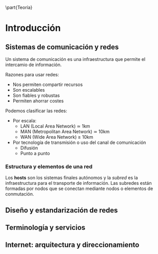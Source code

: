 \part{Teoría}

# Introducción

## Sistemas de comunicación y redes

Un sistema de comunicación es una infraestructura que permite el intercamio de información.

Razones para usar redes:

- Nos permiten compartir recursos
- Son escalables
- Son fiables y robustas
- Permiten ahorrar costes

Podemos clasificar las redes:

- Por escala:
    * LAN (Local Area Network) $\simeq$ 1km
    * MAN (Metropolitan Area Network) $\simeq$ 10km
    * WAN (Wide Area Network) $\geq$ 10km
- Por tecnología de transmisión o uso del canal de comunicación
    * Difusión
    * Punto a punto

### Estructura y elementos de una red

Los **hosts** son los sistemas finales autónomos y la *subred* es la infraestructura para el transporte de información. Las subredes están formadas por nodos que se conectan mediante nodos o elementos de conmutación.

## Diseño y estandarización de redes

## Terminología y servicios

## Internet: arquitectura y direccionamiento
